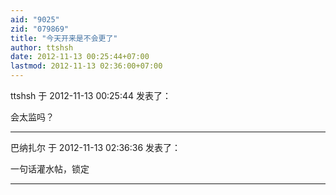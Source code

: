 ```yaml
---
aid: "9025"
zid: "079869"
title: "今天开来是不会更了"
author: ttshsh
date: 2012-11-13 00:25:44+07:00
lastmod: 2012-11-13 02:36:00+07:00
---
```


ttshsh 于 2012-11-13 00:25:44 发表了：

会太监吗？

---

巴纳扎尔 于 2012-11-13 02:36:36 发表了：

一句话灌水帖，锁定

---
